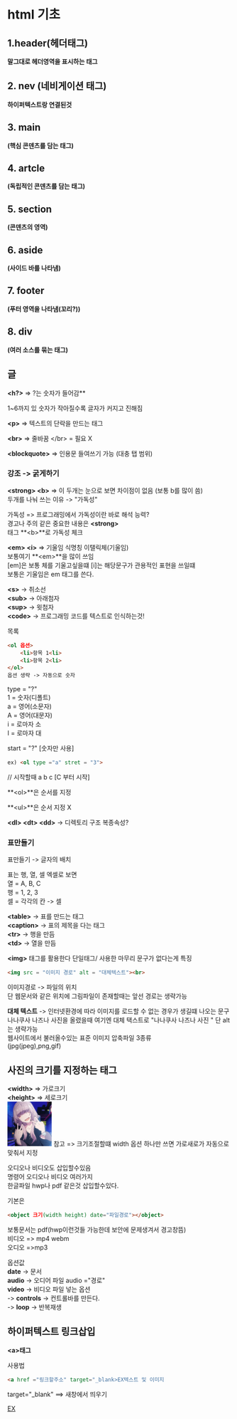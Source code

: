 # html 기초

## 1.header(헤더태그)
**말그대로 헤더영역을 표시하는 태그**

## 2. nev (네비게이션 태그)
**하이퍼텍스트랑 연결된것**

## 3. main 
**(핵심 콘덴츠를 담는 태그)**

## 4. artcle 
**(독립적인 콘덴츠를 담는 태그)**

## 5. section 
**(콘덴츠의 영역)**

## 6. aside 
**(사이드 바를 나타냄)**

## 7. footer 
**(푸터 영역을 나타냄(꼬리?))**

## 8. div 
**(여러 소스를 묶는 태그)**

## 글
**<h?>** => ?는 숫자가 들어감**

1~6까지 있 숫자가 작아질수록 글자가 커지고 진해짐

**\<p\>** => 텍스트의 단락을 만드는 태그

**\<br\>** => 줄바꿈 \</br\> = 필요 X

**\<blockquote\>** => 인용문 들여쓰기 가능 (대충 탭 범위)

### 강조 -> 굵게하기
**\<strong\> \<b\>** => 이 두개는 눈으로 보면 차이점이 없음 (보통 b를 많이 씀)<br>
두개를 나눠 쓰는 이유 -> "가독성"


가독성 => 프로그래밍에서 가독성이란 바로 해석 능력?<br>
경고나 주의 같은 중요한 내용은 **\<strong\>**<br>
태그 **\<b\>**로 가독성 체크

**\<em\> \<i\>** => 기울임
식명칭 이탤릭체(기울임)<br>
보통여기 **\<em\>**을 많이 쓰임<br>
[em]은 보통 체를 기울고싶을떄 [i]는 해당문구가 관용적인 표현을 쓰일떄<br>
보통은 기울임은 em 태그를 쓴다.

**\<s\>** -> 취소선<br>
**\<sub\>** -> 아래첨자<br>
**\<sup\>** -> 윗첨자<br>
**\<code\>** -> 프로그래밍 코드를 텍스트로 인식하는것!

목록
```html
<ol 옵션> 
    <li>항목 1<li>
    <li>항목 2<li>
</ol>
옵션 생략 -> 자동으로 숫자
```
type = "?"<br>
1 = 숫자(디폴트)<br>
a = 영어(소문자)<br>
A = 영어(대문자)<br>
i = 로마자 소<br>
I = 로마자 대


start = "?" [숫자만 사용]
```html
ex) <ol type ="a" stret = "3">
```
// 시작할때 a b c [C 부터 시작]

**\<ol\>**은 순서를 지정

**\<ul\>**은 순서 지정 X

**\<dl\> \<dt\> \<dd\>** -> 디렉토리 구조 복종속성?

### 표만들기
표만들기 -> 글자의 배치


표는 행, 열, 셀 엑셀로 보면<br>
열 = A, B, C<br>
행 = 1, 2, 3<br>
셀 = 각각의 칸 -> 셀

**\<table\>**   -> 표를 만드는 태그<br>
**\<caption\>** -> 표의 제목을 다는 태그<br>
**\<tr\>**      -> 행을 만듬<br>
**\<td\>**      -> 열을 만듬<br>

**\<img\>** 태그를 활용한다 단일태그/ 사용한 마무리 문구가 없다는게 특징<br> 
```html
<img src = "이미지 경로" alt = "대체텍스트"><br>
```
이미지경로 -> 파일의 위치<br>
단 웹문서와 같은 위치에 그림파일이 존재할때는 앞선 경로는 생략가능<br>


**대체 텍스트** -> 인터넷환경에 따라 이미지를 로드할 수 없는 경우가 생길떄 나오는 문구<br>
나나쿠사 나즈나 사진을 올렸을때 여기엔 대체 택스트로 "나나쿠사 나즈나 사진 " 단 alt는 생략가능<br>
웹사이트에서 불러올수있는 표준 이미지 압축파일 3종류<br>
(jpg(jpeg),png,gif)

## 사진의 크기를 지정하는 태그<br>
**\<width\>**  => 가로크기<br>
**\<height\>** => 세로크기<br>
<img src = "img/nazuna.png" width = "100">
참고 => 크기조절할떄 width 옵션 하나만 쓰면 가로새로가 자동으로 맞춰서 지정

오디오나 비디오도 삽입할수있음<br>
<object> 명령어 오디오나 비디오 여러가지<br>
한글파일 hwp나 pdf 같은것 삽입할수있다.

기본은 
```html
<object 크기(width height) date="파일경로"></object>
```
보통문서는 pdf(hwp이런것들 가능한데 보안에 문제생겨서 경고창뜸)<br>
비디오 => mp4 webm<br>
오디오 =>mp3

옵션값<br>
**date** -> 문서<br>
**audio** -> 오디어 파일 audio ="경로"<br>
**video** -> 비디오 파일 넣는 옵션<br>
    -> **controls** -> 컨트롤바를 만든다.<br>
    -> **loop** -> 반복재생

## 하이퍼텍스트 링크삽입
**\<a\>태그**

사용법
```html
<a href ="링크할주소" target="_blank>EX텍스트 및 이미지
```
target="_blank" ==> 새창에서 띄우기

<a href = "https://www.youtube.com/@OtonoseKanade" target="_blank">EX






















